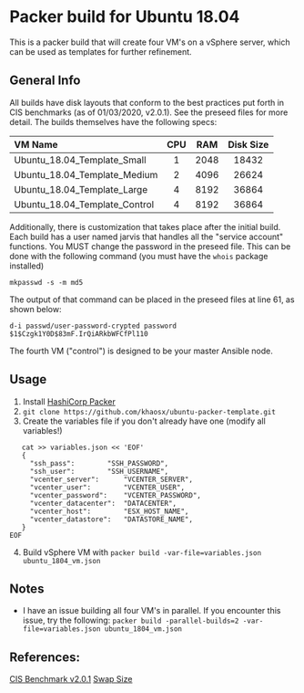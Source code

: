# Packer build for Ubuntu 18.04
This is a packer build that will create four VM's on a vSphere server, which can be used as templates for further refinement. 

## General Info
All builds have disk layouts that conform to the best practices put forth in CIS benchmarks (as of 01/03/2020, v2.0.1). See the preseed files for more detail. The builds themselves have the following specs:

| VM Name | CPU | RAM | Disk Size |
| :--- | :---: | :---: | :---: |
| Ubuntu_18.04_Template_Small | 1 | 2048 | 18432 |
| Ubuntu_18.04_Template_Medium | 2 | 4096 | 26624 |
| Ubuntu_18.04_Template_Large | 4 | 8192 | 36864 |
| Ubuntu_18.04_Template_Control | 4 | 8192 | 36864 |

Additionally, there is customization that takes place after the initial build. Each build has a user named jarvis that handles all the "service account" functions. You MUST change the password in the preseed file. This can be done with the following command (you must have the `whois` package installed) 

`mkpasswd -s -m md5`

The output of that command can be placed in the preseed files at line 61, as shown below:

`d-i passwd/user-password-crypted password $1$Czgk1Y0D$83mF.IrQiARkbWFCfPl110`

The fourth VM ("control") is designed to be your master Ansible node. 

## Usage

1. Install [HashiCorp Packer](https://packer.io/)
2. `git clone https://github.com/khaosx/ubuntu-packer-template.git`
3. Create the variables file if you don't already have one (modify all variables!)

```
   cat >> variables.json << 'EOF'
   {
     "ssh_pass":		"SSH_PASSWORD",
     "ssh_user":		"SSH_USERNAME",
     "vcenter_server":		"VCENTER_SERVER",
     "vcenter_user":		"VCENTER_USER",
     "vcenter_password":	"VCENTER_PASSWORD",
     "vcenter_datacenter":	"DATACENTER",
     "vcenter_host":		"ESX_HOST_NAME",
     "vcenter_datastore":	"DATASTORE_NAME",
   }
EOF
```
4. Build vSphere VM with `packer build -var-file=variables.json ubuntu_1804_vm.json`

## Notes
* I have an issue building all four VM's in parallel. If you encounter this issue, try the following:
`packer build -parallel-builds=2 -var-file=variables.json ubuntu_1804_vm.json`


## References:
[CIS Benchmark v2.0.1](https://www.cisecurity.org/benchmark/ubuntu_linux/)
[Swap Size](https://itsfoss.com/swap-size/)
